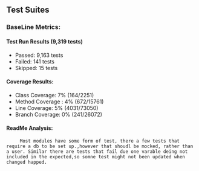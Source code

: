 

## Test Suites

### BaseLine Metrics:

   #### Test Run Results (9,319 tests)
   - Passed: 9,163 tests
   - Failed: 141 tests
   - Skipped: 15 tests

   #### Coverage Results:
   - Class Coverage: 7% (164/2251)
   - Method Coverage : 4% (672/15761)
   - Line Coverage: 5% (4031/73050)
   - Branch Coverage: 0% (241/26072)

   #### ReadMe Analysis:
         Most modules have some form of test, there a few tests that require a db to be set up.,however that shoudl be mocked, rather than a user. Similar there are tests that fail due one varable deing not included in the expected,so somne test might not been updated when changed happed. 
                                                                                                            
